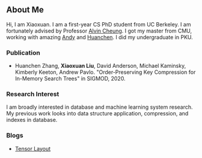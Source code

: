 ## About Me

Hi, I am Xiaoxuan. I am a first-year CS PhD student from UC Berkeley. I am fortunately advised by Professor [Alvin Cheung](https://people.eecs.berkeley.edu/~akcheung/). I got my master from CMU, working with amazing [Andy](http://www.cs.cmu.edu/~pavlo/) and [Huanchen](http://www.cs.cmu.edu/~huanche1/). I did my undergraduate in PKU.

### Publication

- Huanchen Zhang, **Xiaoxuan Liu**, David Anderson, Michael Kaminsky, Kimberly Keeton, Andrew Pavlo. "Order-Preserving Key Compression for In-Memory Search Trees" in SIGMOD, 2020.

### Research Interest

I am broadly interested in database and machine learning system research. My previous work looks into data structure application, compression, and indexes in database.

### Blogs
- [Tensor Layout](./blog/tensor_layout.md)

